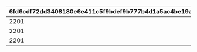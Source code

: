|6fd6cdf72dd3408180e6e411c5f9bdef9b777b4d1a5ac4be19aa979062bc23db|4152231925c28495bfda3aaa00e44bf05b4fd16956596adab72e32896ce82387|175216f6d562c1728745bc3becfb377b3dafa2921b0731681e91239797ae9e85|07b620b63ca8b22b1677d0a2a3d2aecf1b5a8b5157f62a576137fae8245cee77|1464f71d793d0721e8f26a23658e488c424eb2e9f9b953bd78e9d9dbdd68c4aa|5abb5e883605f07a967afdc5c57969cf689e0ac724309ec04e1082076587b5a9|5ceb5717855fd59d86d57de1528af4a74d3e3c1151ef00a471c511b7eb17c44b|c08c342399cd76c2fc8470c8ad4709364701f6d5d4cc6fc9c7c58177cf9fd6b6|896ce210161e0bfe78cab17ef14ef3bedf3890880e1cc1a9aad06d98ecacbc78|
| --- | --- | --- | --- | --- | --- | --- | --- | --- |
|2201|15|1|3|1|2001|1001|2101|1001|
|2201|15|2|3|1|2001|1101|2101|1001|
|2201|15|3|6|1|2001|1101|2101|1001|